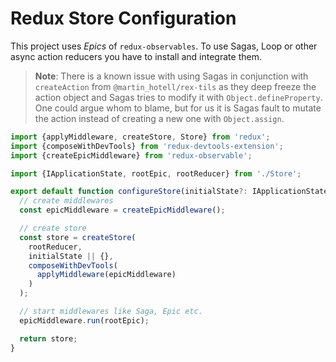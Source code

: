 # Redux Store Configuration

This project uses _Epics_ of `redux-observables`.
To use Sagas, Loop or other async action reducers you have to install and integrate them.

> **Note**: There is a known issue with using Sagas in conjunction with `createAction` from `@martin_hotell/rex-tils` as they deep freeze the action object and Sagas tries to modify it with `Object.defineProperty`.
> One could argue whom to blame, but for us it is Sagas fault to mutate the action instead of creating a new one with `Object.assign`.

```ts
import {applyMiddleware, createStore, Store} from 'redux';
import {composeWithDevTools} from 'redux-devtools-extension';
import {createEpicMiddleware} from 'redux-observable';

import {IApplicationState, rootEpic, rootReducer} from './Store';

export default function configureStore(initialState?: IApplicationState): Store<IApplicationState> {
  // create middlewares
  const epicMiddleware = createEpicMiddleware();

  // create store
  const store = createStore(
    rootReducer,
    initialState || {},
    composeWithDevTools(
      applyMiddleware(epicMiddleware)
    )
  );

  // start middlewares like Saga, Epic etc.
  epicMiddleware.run(rootEpic);

  return store;
}
```
